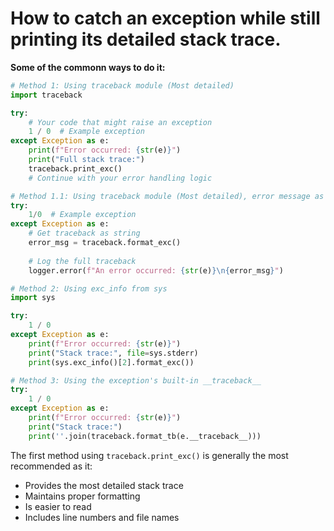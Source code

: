 # How to catch an exception while still printing its detailed stack trace.

**Some of the commonn ways to do it:**

```python
# Method 1: Using traceback module (Most detailed)
import traceback

try:
    # Your code that might raise an exception
    1 / 0  # Example exception
except Exception as e:
    print(f"Error occurred: {str(e)}")
    print("Full stack trace:")
    traceback.print_exc()
    # Continue with your error handling logic
```
```python
# Method 1.1: Using traceback module (Most detailed), error message as string to be logged
try:
    1/0  # Example exception
except Exception as e:
    # Get traceback as string
    error_msg = traceback.format_exc()
    
    # Log the full traceback
    logger.error(f"An error occurred: {str(e)}\n{error_msg}")
```

```python
# Method 2: Using exc_info from sys
import sys

try:
    1 / 0
except Exception as e:
    print(f"Error occurred: {str(e)}")
    print("Stack trace:", file=sys.stderr)
    print(sys.exc_info()[2].format_exc())
```

```python
# Method 3: Using the exception's built-in __traceback__
try:
    1 / 0
except Exception as e:
    print(f"Error occurred: {str(e)}")
    print("Stack trace:")
    print(''.join(traceback.format_tb(e.__traceback__)))
```

The first method using `traceback.print_exc()` is generally the most recommended as it:

- Provides the most detailed stack trace
- Maintains proper formatting
- Is easier to read
- Includes line numbers and file names
